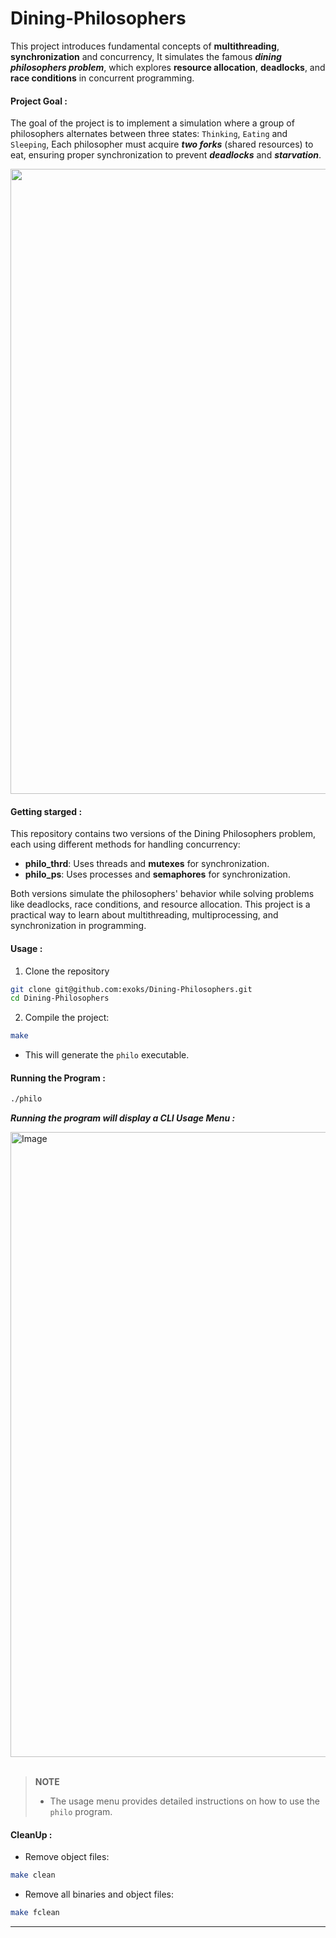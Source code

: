 # **Dining-Philosophers** #
This project introduces fundamental concepts of **multithreading**, **synchronization** and concurrency, It simulates the famous ***dining philosophers problem***, which explores **resource allocation**, **deadlocks**, and **race conditions** in concurrent programming.

#### **Project Goal :** #### 
The goal of the project is to implement a simulation where a group of philosophers alternates between three states: `Thinking`, `Eating` and `Sleeping`, Each philosopher must acquire ***two forks*** (shared resources) to eat, ensuring proper synchronization to prevent ***deadlocks*** and ***starvation***.

<div>
  <img src="https://github.com/user-attachments/assets/faa25bd5-feea-4546-8bdc-d4caf40d8fb3" width="1000" />
</div>

#### **Getting starged :** ####
This repository contains two versions of the Dining Philosophers problem, each using different methods for handling concurrency:
  * **philo_thrd**: Uses threads and **mutexes** for synchronization.
  * **philo_ps**: Uses processes and **semaphores** for synchronization.

Both versions simulate the philosophers' behavior while solving problems like deadlocks, race conditions, and resource allocation. This project is a practical way to learn about multithreading, multiprocessing, and synchronization in programming.

#### **Usage :** ####
1. Clone the repository
```sh
git clone git@github.com:exoks/Dining-Philosophers.git
cd Dining-Philosophers 
```
2. Compile the project:
```sh
make
```
  * This will generate the `philo` executable.

#### **Running the Program :** ####

```sh
./philo
```
***Running the program will display a CLI Usage Menu :***
<div>
  <img width="1000" alt="Image" src="https://github.com/user-attachments/assets/a9ae86cf-d087-4d5a-a2f3-be6d0c303632"/>
</div>

<br>

> **NOTE**  
> - The usage menu provides detailed instructions on how to use the `philo` program.

#### **CleanUp :** ####
* Remove object files:
```sh
make clean
```

* Remove all binaries and object files:
```sh
make fclean
```

---
